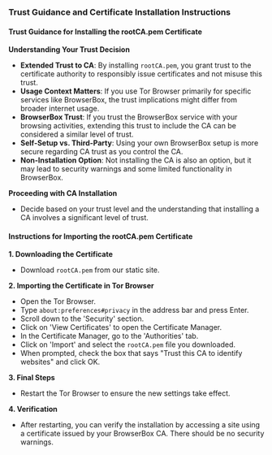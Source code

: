 ### Trust Guidance and Certificate Installation Instructions

#### Trust Guidance for Installing the rootCA.pem Certificate

**Understanding Your Trust Decision**
- **Extended Trust to CA**: By installing `rootCA.pem`, you grant trust to the certificate authority to responsibly issue certificates and not misuse this trust.
- **Usage Context Matters**: If you use Tor Browser primarily for specific services like BrowserBox, the trust implications might differ from broader internet usage.
- **BrowserBox Trust**: If you trust the BrowserBox service with your browsing activities, extending this trust to include the CA can be considered a similar level of trust.
- **Self-Setup vs. Third-Party**: Using your own BrowserBox setup is more secure regarding CA trust as you control the CA.
- **Non-Installation Option**: Not installing the CA is also an option, but it may lead to security warnings and some limited functionality in BrowserBox.

**Proceeding with CA Installation**
- Decide based on your trust level and the understanding that installing a CA involves a significant level of trust.

#### Instructions for Importing the rootCA.pem Certificate

**1. Downloading the Certificate**
- Download `rootCA.pem` from our static site.

**2. Importing the Certificate in Tor Browser**
- Open the Tor Browser.
- Type `about:preferences#privacy` in the address bar and press Enter.
- Scroll down to the 'Security' section.
- Click on 'View Certificates' to open the Certificate Manager.
- In the Certificate Manager, go to the 'Authorities' tab.
- Click on 'Import' and select the `rootCA.pem` file you downloaded.
- When prompted, check the box that says "Trust this CA to identify websites" and click OK.

**3. Final Steps**
- Restart the Tor Browser to ensure the new settings take effect.

**4. Verification**
- After restarting, you can verify the installation by accessing a site using a certificate issued by your BrowserBox CA. There should be no security warnings.

